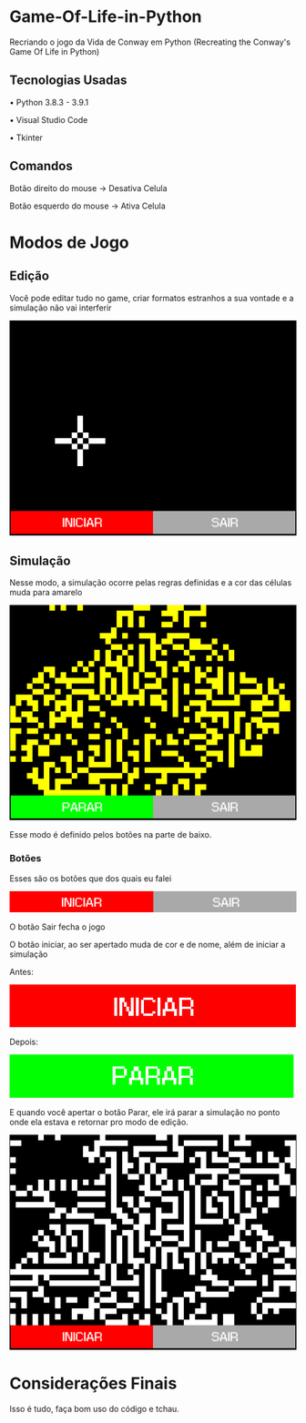 # Game-Of-Life-in-Python
Recriando o jogo da Vida de Conway em Python (Recreating the Conway's Game Of Life in Python)

## Tecnologias Usadas
• Python 3.8.3 - 3.9.1

• Visual Studio Code

• Tkinter

## Comandos

Botão direito do mouse → Desativa Celula

Botão esquerdo do mouse → Ativa Celula

# Modos de Jogo

## Edição

Você pode editar tudo no game, criar formatos estranhos a sua vontade e a simulação não vai interferir

![ImagemEdicao](https://github.com/budes/Game-Of-Life-in-Python/blob/main/Imagens/1.png)

## Simulação

Nesse modo, a simulação ocorre pelas regras definidas e a cor das células muda para amarelo

![ImagemSimulacao](https://github.com/budes/Game-Of-Life-in-Python/blob/main/Imagens/2.png)

Esse modo é definido pelos botões na parte de baixo.

### Botões

Esses são os botões que dos quais eu falei

![ImagemBotoes](https://github.com/budes/Game-Of-Life-in-Python/blob/main/Imagens/6.png)

O botão Sair fecha o jogo

O botão iniciar, ao ser apertado muda de cor e de nome, além de iniciar a simulação

Antes:

![ImagemBotoes](https://github.com/budes/Game-Of-Life-in-Python/blob/main/Imagens/4.png)

Depois:

![ImagemBotoes](https://github.com/budes/Game-Of-Life-in-Python/blob/main/Imagens/5.png)

E quando você apertar o botão Parar, ele irá parar a simulação no ponto onde ela estava e retornar pro modo de edição.

![ImagemBotoes](https://github.com/budes/Game-Of-Life-in-Python/blob/main/Imagens/3.png)

# Considerações Finais

Isso é tudo, faça bom uso do código e tchau.
